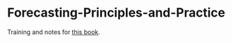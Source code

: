 # Forecasting-Principles-and-Practice

Training and notes for [this book](https://otexts.com/fpp3/).
